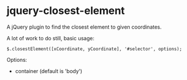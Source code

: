 # jquery-closest-element
A jQuery plugin to find the closest element to given coordinates.

A lot of work to do still, basic usage:

```
$.closestElement([xCoordinate, yCoordinate], '#selector', options);
```

Options:
- container (default is 'body')
